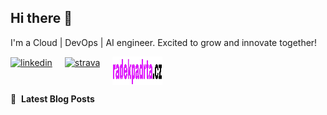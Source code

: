 ## Hi there 👋
I'm a Cloud | DevOps | AI engineer. Excited to grow and innovate together!




<p align="left" style="display: flex; gap: 20px;">
  <a href="https://www.linkedin.com/in/radekpadrta/" target="blank">
    <img align="center" src="https://www.vectorlogo.zone/logos/linkedin/linkedin-ar21.svg" alt="linkedin" height="45" width="80" />
  </a>
  <a href="https://www.strava.com/athletes/134432401" target="blank">
    <img align="center" src="https://www.vectorlogo.zone/logos/strava/strava-ar21.svg" alt="strava" height="45" width="80" />
  </a>
  <a href="https://www.strava.com/athletes/134432401" target="blank">
    <img align="center" src="/radekpadrtalogo.png" alt="strava" height="45" width="80" />
  </a>
</p>



📕 &nbsp;**Latest Blog Posts**
<!-- BLOG-POST-LIST:START -->
<!-- BLOG-POST-LIST:END -->
